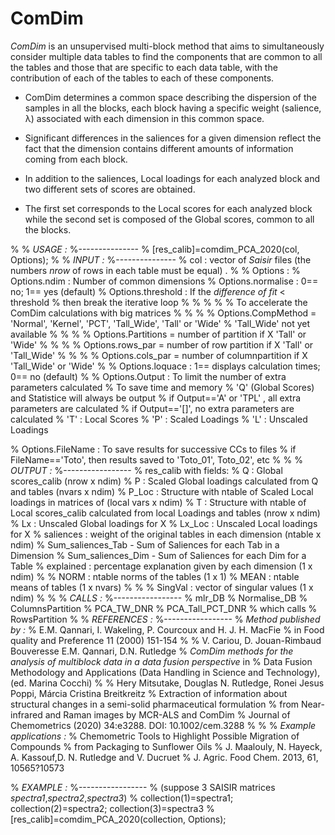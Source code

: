 # ComDim

*ComDim* is an unsupervised multi-block method that aims to simultaneously consider multiple data tables
to find the components that are common to all the tables and those that are specific to each data table,
with the contribution of each of the tables to each of these components.

* ComDim determines a common space describing the dispersion of the samples in all the blocks,
each block having a specific weight (salience, λ) associated with each dimension in this common space.

* Significant differences in the saliences for a given dimension reflect the fact
that the dimension contains different amounts of information coming from each block.

* In addition to the saliences, Local loadings for each analyzed block and two different sets of scores are obtained.

* The first set corresponds to the Local scores for each analyzed block
while the second set is composed of the Global scores, common to all the blocks.

%
% *USAGE :*
%---------------
% [res_calib]=comdim_PCA_2020(col, Options);
%
% *INPUT :*
%---------------
% col : vector of *Saisir* files (the numbers *nrow* of rows in each table must be equal) .
%
% Options :
% Options.ndim : Number of common dimensions
% Options.normalise : 0== no; 1== yes (default)
% Options.threshold : If the *difference of fit* < threshold
% then break the iterative loop
%
% % % % To accelerate the ComDim calculations with big matrices
% % % % Options.CompMethod = 'Normal', 'Kernel', 'PCT', 'Tall_Wide', 'Tall' or 'Wide'
% 'Tall_Wide' not yet available
% % % % Options.Partitions = number of partition if X 'Tall' or 'Wide'
% % % % Options.rows_par = number of row partition if X 'Tall' or 'Tall_Wide'
% % % % Options.cols_par = number of columnpartition if X 'Tall_Wide' or 'Wide'
%
% Options.loquace : 1== displays calculation times; 0== no (default)
%
% Options.Output : To limit the number of extra parameters calculated
% To save time and memory
% 'Q' (Global Scores) and Statistice will always be output
% if Output=='A' or 'TPL' , all extra parameters are calculated
% if Output=='[]', no extra parameters are calculated
% 'T' : Local Scores
% 'P' : Scaled Loadings
% 'L' : Unscaled Loadings

% Options.FileName : To save results for successive CCs to files
% if FileName=='Toto', then results saved to 'Toto_01', Toto_02', etc
%
%
% *OUTPUT :*
%-----------------
% res_calib with fields:
% Q : Global scores_calib (nrow x ndim)
% P : Scaled Global loadings calculated from Q and tables (nvars x ndim)
% P_Loc : Structure with ntable of Scaled Local loadings in matrices of (local vars x ndim)
% T : Structure with ntable of Local scores_calib calculated from local Loadings and tables (nrow x ndim)
% Lx : Unscaled Global loadings for X
% Lx_Loc : Unscaled Local loadings for X
% saliences : weight of the original tables in each dimension (ntable x ndim)
% Sum_saliences_Tab - Sum of Saliences for each Tab in a Dimension
% Sum_saliences_Dim - Sum of Saliences for each Dim for a Table
% explained : percentage explanation given by each dimension (1 x ndim)
%
% NORM : ntable norms of the tables (1 x 1)
% MEAN : ntable means of tables (1 x nvars)
%
%
% SingVal : vector of singular values (1 x ndim)
% 
%
% *CALLS :*
%-----------------
% mlr_DB
% Normalise_DB
% ColumnsPartition
% PCA_TW_DNR
% PCA_Tall_PCT_DNR
%   which calls
%   RowsPartition
%
% *REFERENCES :*
%-----------------
% *Method published by :*
% E.M. Qannari, I. Wakeling, P. Courcoux and H. J. H. MacFie
% in Food quality and Preference 11 (2000) 151-154
%
% V. Cariou, D. Jouan-Rimbaud Bouveresse E.M. Qannari, D.N. Rutledge
% *ComDim methods for the analysis of multiblock data in a data fusion perspective* in
% Data Fusion Methodology and Applications (Data Handling in Science and Technology), (ed. Marina Cocchi)
%
% Hery Mitsutake, Douglas N. Rutledge, Ronei Jesus Poppi, Márcia Cristina Breitkreitz
% Extraction of information about structural changes in a semi-solid pharmaceutical formulation
% from Near-infrared and Raman images by MCR-ALS and ComDim
% Journal of Chemometrics (2020) 34:e3288. DOI: 10.1002/cem.3288
%
%
% *Example applications :*
% Chemometric Tools to Highlight Possible Migration of Compounds
% from Packaging to Sunflower Oils
% J. Maalouly, N. Hayeck, A. Kassouf,D. N. Rutledge and V. Ducruet
% J. Agric. Food Chem. 2013, 61, 10565?10573


% *EXAMPLE :*
%-----------------
% (suppose 3 SAISIR matrices *spectra1*,*spectra2*,*spectra3*)
% collection(1)=spectra1; collection(2)=spectra2; collection(3)=spectra3
% [res_calib]=comdim_PCA_2020(collection, Options);
